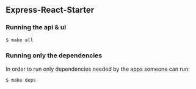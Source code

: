 ## Express-React-Starter

### Running the api & ui
```bash
$ make all
```

### Running only the dependencies
In order to run only dependencies needed by the apps someone can run:
```bash
$ make deps
```